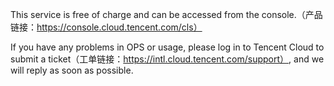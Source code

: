 ﻿


This service is free of charge and can be accessed from the console.（产品链接：https://console.cloud.tencent.com/cls）

If you have any problems in OPS or usage, please log in to Tencent Cloud to submit a ticket（工单链接：https://intl.cloud.tencent.com/support）, and we will reply as soon as possible.
